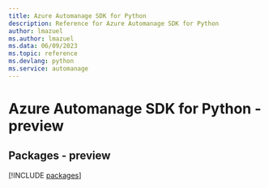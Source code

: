 ```yaml
---
title: Azure Automanage SDK for Python
description: Reference for Azure Automanage SDK for Python
author: lmazuel
ms.author: lmazuel
ms.data: 06/09/2023
ms.topic: reference
ms.devlang: python
ms.service: automanage
---
```

# Azure Automanage SDK for Python - preview
## Packages - preview
[!INCLUDE [packages](automanage-index.md)]